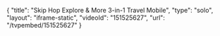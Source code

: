 {
    "title": "Skip Hop Explore & More 3-in-1 Travel Mobile",
    "type": "solo",
    "layout": "iframe-static",
    "videoId": "151525627",
    "url": "\/tvpembed\/151525627"
}